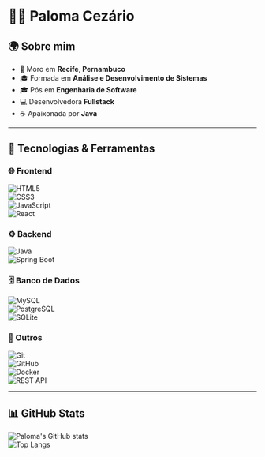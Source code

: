 # 👩‍💻 Paloma Cezário  


## 🌍 Sobre mim  
- 📍 Moro em **Recife, Pernambuco**  
- 🎓 Formada em **Análise e Desenvolvimento de Sistemas**  
- 🎓 Pós em **Engenharia de Software**  
- 💻 Desenvolvedora **Fullstack**  
- ☕ Apaixonada por **Java**  

---

## 🚀 Tecnologias & Ferramentas  

### 🌐 Frontend  
![HTML5](https://img.shields.io/badge/-HTML5-E34F26?style=flat&logo=html5&logoColor=white)  
![CSS3](https://img.shields.io/badge/-CSS3-1572B6?style=flat&logo=css3&logoColor=white)  
![JavaScript](https://img.shields.io/badge/-JavaScript-F7DF1E?style=flat&logo=javascript&logoColor=black)  
![React](https://img.shields.io/badge/-React-61DAFB?style=flat&logo=react&logoColor=black)  

### ⚙️ Backend  
![Java](https://img.shields.io/badge/-Java-007396?style=flat&logo=java&logoColor=white)  
![Spring Boot](https://img.shields.io/badge/-Spring%20Boot-6DB33F?style=flat&logo=springboot&logoColor=white)  


### 🗄️ Banco de Dados  
![MySQL](https://img.shields.io/badge/-MySQL-4479A1?style=flat&logo=mysql&logoColor=white)  
![PostgreSQL](https://img.shields.io/badge/-PostgreSQL-336791?style=flat&logo=postgresql&logoColor=white)  
![SQLite](https://img.shields.io/badge/-SQLite-003B57?style=flat&logo=sqlite&logoColor=white)  

### 🔧 Outros  
![Git](https://img.shields.io/badge/-Git-F05032?style=flat&logo=git&logoColor=white)  
![GitHub](https://img.shields.io/badge/-GitHub-181717?style=flat&logo=github&logoColor=white)  
![Docker](https://img.shields.io/badge/-Docker-2496ED?style=flat&logo=docker&logoColor=white)  
![REST API](https://img.shields.io/badge/-REST%20API-005571?style=flat)  

---
 
## 📊 GitHub Stats  
![Paloma's GitHub stats](https://github-readme-stats.vercel.app/api?username=PalomaCezario&show_icons=true&theme=cobalt)  
![Top Langs](https://github-readme-stats.vercel.app/api/top-langs/?username=PalomaCezario&layout=compact&theme=cobalt)  




 
